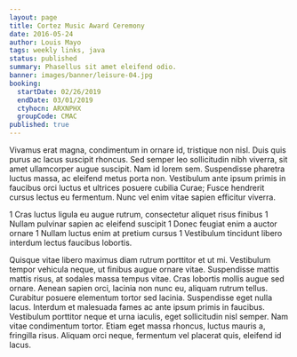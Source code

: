 ```yaml
---
layout: page
title: Cortez Music Award Ceremony
date: 2016-05-24
author: Louis Mayo
tags: weekly links, java
status: published
summary: Phasellus sit amet eleifend odio.
banner: images/banner/leisure-04.jpg
booking:
  startDate: 02/26/2019
  endDate: 03/01/2019
  ctyhocn: ARXNPHX
  groupCode: CMAC
published: true
---
```

Vivamus erat magna, condimentum in ornare id, tristique non nisl. Duis quis purus ac lacus suscipit rhoncus. Sed semper leo sollicitudin nibh viverra, sit amet ullamcorper augue suscipit. Nam id lorem sem. Suspendisse pharetra luctus massa, ac eleifend metus porta non. Vestibulum ante ipsum primis in faucibus orci luctus et ultrices posuere cubilia Curae; Fusce hendrerit cursus lectus eu fermentum. Nunc vel enim vitae sapien efficitur viverra.

1 Cras luctus ligula eu augue rutrum, consectetur aliquet risus finibus
1 Nullam pulvinar sapien ac eleifend suscipit
1 Donec feugiat enim a auctor ornare
1 Nullam luctus enim at pretium cursus
1 Vestibulum tincidunt libero interdum lectus faucibus lobortis.

Quisque vitae libero maximus diam rutrum porttitor et ut mi. Vestibulum tempor vehicula neque, ut finibus augue ornare vitae. Suspendisse mattis mattis risus, at sodales massa tempus vitae. Cras lobortis mollis augue sed ornare. Aenean sapien orci, lacinia non nunc eu, aliquam rutrum tellus. Curabitur posuere elementum tortor sed lacinia. Suspendisse eget nulla lacus. Interdum et malesuada fames ac ante ipsum primis in faucibus. Vestibulum porttitor neque et urna iaculis, eget sollicitudin nisl semper. Nam vitae condimentum tortor. Etiam eget massa rhoncus, luctus mauris a, fringilla risus. Aliquam orci neque, fermentum vel placerat quis, eleifend id lacus.
